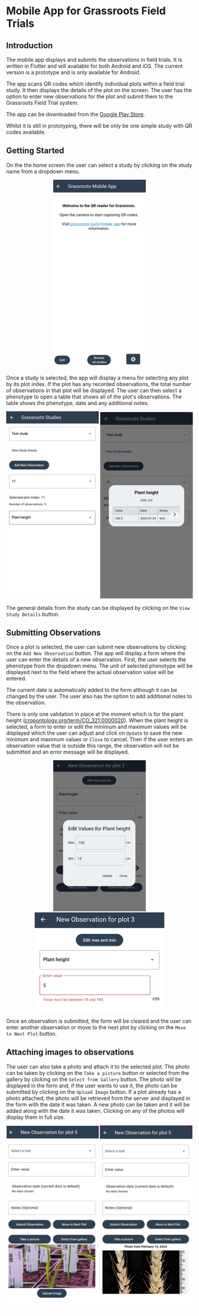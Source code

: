 # Mobile App for Grassroots Field Trials

## Introduction

The mobile app displays and submits the observations in field trials. It is written in Flutter and will available for both Android and iOS. The current version is a prototype and is only available for Android.

The app scans QR codes which identify individual plots within a field trial study. It then displays the details of the plot on the screen. The user has the option to enter new observations for the plot and submit them to the Grassroots Field Trial system.

The app can be downloaded from the [Google Play Store](https://play.google.com/store/apps/details?id=tools.grassroots.qr_reader).

Whilst it is still in prototyping, there will be only be one simple study with QR codes available. 

## Getting Started

On the the home screen the user can select a study by clicking on the study name from a dropdown menu. 

<div align="center">
    <img src="screenshots/1_home.jpeg" width="250px"/>
</div>

Once a study is selected, the app will display a menu for selecting any plot by its plot index. If the plot has any recorded observations, the total number of observations in that plot will be displayed. The user can then select a phenotype to open a table that shows all of the plot's observations. The table shows the phenotype, date and any additional notes.
 
<div align="center">
    <img src="screenshots/2_study_page.jpeg" width="250px"/>
    <img src="screenshots/3_table_observations.jpeg" width="250px"/>
</div>

The general details from the study can be displayed by clicking on the `View Study Details` button. 

## Submitting Observations

Once a plot is selected, the user can submit new observations by clicking on the `Add New Observation` button. The app will display a form where the user can enter the details of a new observation. First, the user selects the phenotype from the dropdown menu. The unit of selected phenotype will be displayed next to the field where the actual observation value will be entered.

The current date is automatically added to the form although it can be changed by the user. The user also has the option to add additional notes to the observation.

There is only one validation in place at the moment which is for the plant height ([cropontology.org/term/CO_321:0000020](https://cropontology.org/term/CO_321:0000020)). When the plant height is selected, a form to enter or edit the minimum and maximum values will be displayed which the user can adjust and click on `Update` to save the new minimum and maximum values or `Close` to cancel. Then if the user enters an observation value that is outside this range, the observation will not be submitted and an error message will be displayed.

<div align="center">
    <img src="screenshots/4_edit_limits.jpeg" width="250px"/>
    <img src="screenshots/4_validation_error.jpeg" width="350px"/>
</div>

Once an observation is submitted, the form will be cleared and the user can enter another observation or move to the next plot by clicking on the `Move to Next Plot` button.

## Attaching images to observations

The user can also take a photo and attach it to the selected plot. The photo can be taken by clicking on the `Take a picture` button or selected from the gallery by clicking on the `Select from Gallery` button. The photo will be displayed in the form and, if the user wants to use it, the photo can be submitted by clicking on the `Upload Image` button. If a plot already has a photo attached, the photo will be retrieved from the server and displayed in the form with the date it was taken. A new photo can be taken and it will be added along with the date it was taken. Clicking on any of the photos will display them in full size. 

<div align="center">
    <img src="screenshots/5_submit_photo.jpeg" width="249px"/>
    <img src="screenshots/6_photo_retrieved.jpeg" width="250px"/>
</div>
 


